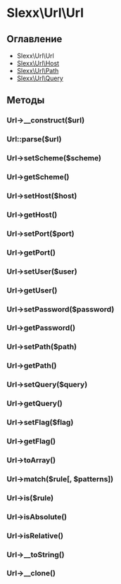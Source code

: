Slexx\Url\Url 
============================================

Оглавление
--------------------------------------------

* Slexx\Url\Url
* [Slexx\Url\Host]()
* [Slexx\Url\Path]()
* [Slexx\Url\Query]()

Методы
--------------------------------------------

### Url->__construct($url)
### Url::parse($url)
### Url->setScheme($scheme)
### Url->getScheme()
### Url->setHost($host)
### Url->getHost()
### Url->setPort($port)
### Url->getPort()
### Url->setUser($user)
### Url->getUser()
### Url->setPassword($password)
### Url->getPassword()
### Url->setPath($path)
### Url->getPath()
### Url->setQuery($query)
### Url->getQuery()
### Url->setFlag($flag)
### Url->getFlag()
### Url->toArray()
### Url->match($rule[, $patterns])
### Url->is($rule)
### Url->isAbsolute()
### Url->isRelative()
### Url->__toString()
### Url->__clone()
